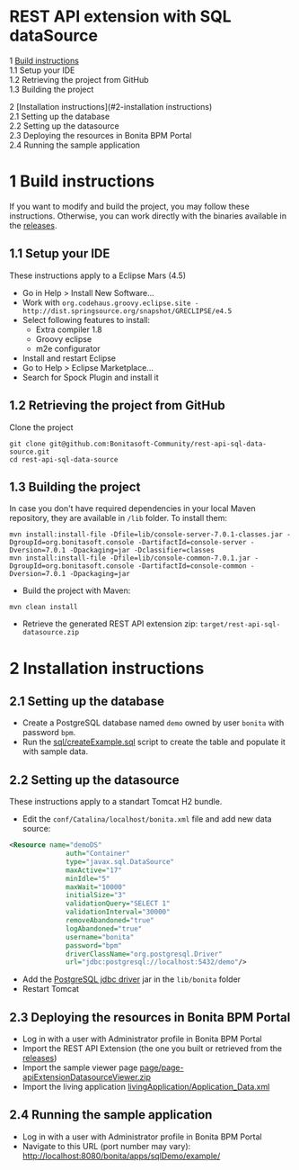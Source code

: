REST API extension with SQL dataSource
======================================

1 [Build instructions](#1-build-instructions)<br>
1.1 Setup your IDE<br>
1.2 Retrieving the project from GitHub<br>
1.3 Building the project<br>

2 [Installation instructions](#2-installation instructions)<br>
2.1 Setting up the database<br>
2.2 Setting up the datasource<br>
2.3 Deploying the resources in Bonita BPM Portal<br>
2.4 Running the sample application<br>


# 1 Build instructions
If you want to modify and build the project, you may follow these instructions.
Otherwise, you can work directly with the binaries available in the [releases](../../releases).


## 1.1 Setup your IDE
These instructions apply to a Eclipse Mars (4.5)

- Go in Help > Install New Software...
- Work with `org.codehaus.groovy.eclipse.site - http://dist.springsource.org/snapshot/GRECLIPSE/e4.5`
- Select following features to install:
	- Extra compiler 1.8 
	- Groovy eclipse
	- m2e configurator 
- Install and restart Eclipse
- Go to Help > Eclipse Marketplace...
- Search for Spock Plugin and install it


## 1.2 Retrieving the project from GitHub
Clone the project

```shell
git clone git@github.com:Bonitasoft-Community/rest-api-sql-data-source.git
cd rest-api-sql-data-source
```

## 1.3 Building the project
In case you don't have required dependencies in your local Maven repository, they are available in `/lib` folder.
To install them:
```shell
mvn install:install-file -Dfile=lib/console-server-7.0.1-classes.jar -DgroupId=org.bonitasoft.console -DartifactId=console-server -Dversion=7.0.1 -Dpackaging=jar -Dclassifier=classes
mvn install:install-file -Dfile=lib/console-common-7.0.1.jar -DgroupId=org.bonitasoft.console -DartifactId=console-common -Dversion=7.0.1 -Dpackaging=jar
```   

- Build the project with Maven:
```shell
mvn clean install
```
- Retrieve the generated REST API extension zip: `target/rest-api-sql-datasource.zip`


# 2 Installation instructions

## 2.1 Setting up the database

- Create a PostgreSQL database named `demo` owned by user `bonita` with password `bpm`.
- Run the [sql/createExample.sql](sql/createExample.sql) script to create the table and populate it with sample data.


## 2.2 Setting up the datasource

These instructions apply to a standart Tomcat H2 bundle.

- Edit the `conf/Catalina/localhost/bonita.xml` file and add new data source:

```xml
<Resource name="demoDS"
              auth="Container"
              type="javax.sql.DataSource"
              maxActive="17"
              minIdle="5"
              maxWait="10000"
              initialSize="3"
              validationQuery="SELECT 1"
              validationInterval="30000"
              removeAbandoned="true"
              logAbandoned="true"
              username="bonita"
              password="bpm"
              driverClassName="org.postgresql.Driver"
              url="jdbc:postgresql://localhost:5432/demo"/>
```

- Add the [PostgreSQL jdbc driver](https://jdbc.postgresql.org/download.html) jar in the `lib/bonita` folder
- Restart Tomcat


## 2.3 Deploying the resources in Bonita BPM Portal

- Log in with a user with Administrator profile in Bonita BPM Portal
- Import the REST API Extension (the one you built or retrieved from the [releases](../../releases))
- Import the sample viewer page [page/page-apiExtensionDatasourceViewer.zip](page/page-apiExtensionDatasourceViewer.zip)
- Import the living application [livingApplication/Application_Data.xml](livingApplication/Application_Data.xml)


## 2.4 Running the sample application

- Log in with a user with Administrator profile in Bonita BPM Portal
- Navigate to this URL (port number may vary):
[http://localhost:8080/bonita/apps/sqlDemo/example/](http://localhost:8080/bonita/apps/sqlDemo/example/)
